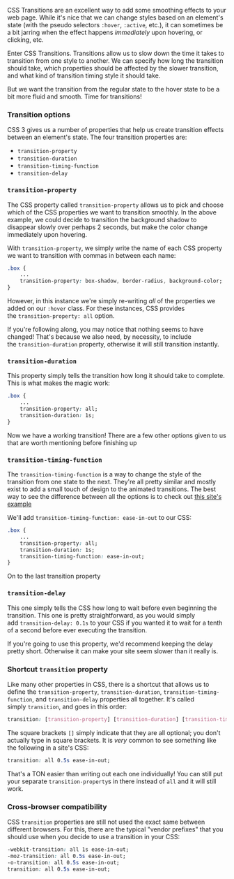 CSS Transitions are an excellent way to add some smoothing effects to your web page. While it's nice that we can change styles based on an element's state (with the pseudo selectors `:hover`, `:active`, etc.), it can sometimes be a bit jarring when the effect happens *immediately* upon hovering, or clicking, etc.

Enter CSS Transitions. Transitions allow us to slow down the time it takes to transition from one style to another. We can specify how long the transition should take, which properties should be affected by the slower transition, and what kind of transition timing style it should take.

But we want the transition from the regular state to the hover state to be a bit more fluid and smooth. Time for transitions!

### **Transition options**

CSS 3 gives us a number of properties that help us create transition effects between an element's state. The four transition properties are:

- `transition-property`
- `transition-duration`
- `transition-timing-function`
- `transition-delay`

### **`transition-property`**

The CSS property called `transition-property` allows us to pick and choose which of the CSS properties we want to transition smoothly. In the above example, we could decide to transition the background shadow to disappear slowly over perhaps 2 seconds, but make the color change immediately upon hovering.

With `transition-property`, we simply write the name of each CSS property we want to transition with commas in between each name:

```css
.box {
    ...
    transition-property: box-shadow, border-radius, background-color;
}

```

However, in this instance we're simply re-writing *all* of the properties we added on our `:hover` class. For these instances, CSS provides the `transition-property: all` option.

If you're following along, you may notice that nothing seems to have changed! That's because we also need, by necessity, to include the `transition-duration` property, otherwise it will still transition instantly.

### **`transition-duration`**

This property simply tells the transition how long it should take to complete. This is what makes the magic work:

```css
.box {
    ...
    transition-property: all;
    transition-duration: 1s;
}

```

Now we have a working transition! There are a few other options given to us that are worth mentioning before finishing up

### **`transition-timing-function`**

The `transition-timing-function` is a way to change the style of the transition from one state to the next. They're all pretty similar and mostly exist to add a small touch of design to the animated transitions. The best way to see the difference between all the options is to check out [this site's example](http://css3.bradshawenterprises.com/transitions/#differentTiming)

We'll add `transition-timing-function: ease-in-out` to our CSS:

```css
.box {
    ...
    transition-property: all;
    transition-duration: 1s;
    transition-timing-function: ease-in-out;
}

```

On to the last transition property

### **`transition-delay`**

This one simply tells the CSS how long to wait before even beginning the transition. This one is pretty straightforward, as you would simply add `transition-delay: 0.1s` to your CSS if you wanted it to wait for a tenth of a second before ever executing the transition.

If you're going to use this property, we'd recommend keeping the delay pretty short. Otherwise it can make your site seem slower than it really is.

### **Shortcut `transition` property**

Like many other properties in CSS, there is a shortcut that allows us to define the `transition-property`, `transition-duration`, `transition-timing-function`, and `transition-delay` properties all together. It's called simply `transition`, and goes in this order:

```css
transition: [transition-property] [transition-duration] [transition-timing-function] [transition-delay];

```

The square brackets `[]` simply indicate that they are all optional; you don't actually type in square brackets. It is *very* common to see something like the following in a site's CSS:

```css
transition: all 0.5s ease-in-out;

```

That's a TON easier than writing out each one individually! You can still put your separate `transition-property`s in there instead of `all` and it will still work.

### **Cross-browser compatibility**

CSS `transition` properties are still not used the exact same between different browsers. For this, there are the typical "vendor prefixes" that you should use when you decide to use a transition in your CSS:

```css
-webkit-transition: all 1s ease-in-out;
-moz-transition: all 0.5s ease-in-out;
-o-transition: all 0.5s ease-in-out;
transition: all 0.5s ease-in-out;

```